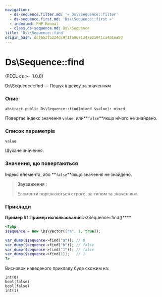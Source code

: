 ```yaml
---
navigation:
  - ds-sequence.filter.md: '« Ds\\Sequence::filter'
  - ds-sequence.first.md: 'Ds\\Sequence::first »'
  - index.md: PHP Manual
  - class.ds-sequence.md: Ds\\Sequence
title: 'Ds\\Sequence::find'
origin_hash: ddf652f5224dc9f1fa9671347921941ca401ea50
---
```

# Ds\\Sequence::find

(PECL ds >= 1.0.0)

Ds\\Sequence::find — Пошук індексу за значенням

### Опис

```methodsynopsis
abstract public Ds\Sequence::find(mixed $value): mixed
```

Повертає індекс значення `value`, или\*\*`false`\*\*якщо нічого не знайдено.

### Список параметрів

`value`

Шукане значення.

### Значення, що повертаються

Індекс елемента, або \*\*`false`\*\*якщо значення не знайдено.

> **Зауваження** :
> 
> Елементи порівнюються строго, за типом та значенням.

### Приклади

**Пример #1 Пример использования**Ds\\Sequence::find()\*\*\*\*

```php
<?php
$sequence = new \Ds\Vector(["a", 1, true]);

var_dump($sequence->find("a")); // 0
var_dump($sequence->find("b")); // false
var_dump($sequence->find("1")); // false
var_dump($sequence->find(1));   // 1
?>
```

Висновок наведеного прикладу буде схожим на:

```
int(0)
bool(false)
bool(false)
int(1)
```
